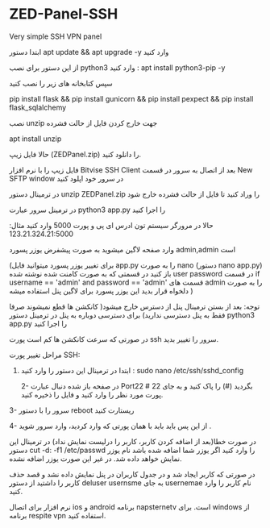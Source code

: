 # ZED-Panel-SSH
Very simple SSH VPN panel



ابتدا دستور apt update && apt upgrade -y وارد کنید 


از این دستور برای نصب python3 وارد کنید :      apt install python3-pip -y



سپس کتابخانه های زیر را نصب کنید 

pip install flask && pip install gunicorn && pip install pexpect && pip install flask_sqlalchemy


نصب unzip جهت خارج کردن فایل از حالت فشرده

apt install unzip








حالا فایل زیپ (ZEDPanel.zip) را دانلود کنید.

فایل زیپ را با نرم افزار Bitvise SSH Client  بعد از اتصال به سرور  در قسمت New SFTP window در سرور خود اپلود کنید

در ترمینال دستور unzip ZEDPanel.zip را وراد کنید تا فایل از حالت فشرده خارج شود
 
در ترمینل سرور عبارت python3 app.py  را اجرا کنید 

حالا در مرورگر سیستم تون ادرس ای پی و پورت 5000 وارد کنید مثال: 123.21.324.21:5000 

وارد صفحه لاگین میشوید به صورت پیشفرض یوزر پسورد admin,admin 
است 

(برای تغییر یوزر پسورد میتوانید فایل app.py را به صورت nano (دستور nano app.py) باز کنید در قسمتی که به صورت کامنت شده نوشته شده user password در قسمت if username == 'admin' and password == 'admin' قسمت های admin را به صورت دلخواه قرار بدید این یوزر پسورد برای لاگین پنل استفاده میشه )


توجه: بعد از بستن ترمینال پنل از دسترس خارج میشود( کانکشن ها قطع نمیشوند صرفا فقط به پنل دسترسی ندارید) برای دسترسی دوباره به پنل در ترمینل دستور python3 app.py  را اجرا کنید 

در صورتی که سرعت کانکشن ها کم است پورت ssh سرور را تغییر بدید.

مراحل تغییر پورت SSH: 

1. ابتدا در ترمینال این دستور را وارد کنید : sudo nano /etc/ssh/sshd_config
 
   2- در صفحه باز شده دنبال عبارت Port22 # بگردید (#) را پاک کنید و به جای 22 پورت مورد نظر را وارد کنید و فایل را ذخیره کنید.
  
  3- سرور را با دستور reboot ریستارت کنید
   
   4- از این پس باید باید با همان پورتی که وارد کردید، وارد سرور شوید .
  
در صورت خطا(بعد از اضافه کردن کاربر، کاربر را درلیست نمایش نداد) در ترمینال این دستور  cut -d: -f1 /etc/passwd را وارد کنید اگر یوزر شما اضافه شده باشد نام یوزر نمایش خواهد داده شد. در غیر این صورت یوزر اضافه نشده.

در صورتی که کاربر ایجاد شد و در جدول کاربران در پنل نمایش داده نشد و قصد حذف کاربر را داشتید از دستور
deluser usernsme  به جای usernemae  نام کاربر را وارد کنید.

 نرم افزار برای اتصال ios و android برنامه napsternetv است. 
 برای windows از برنامه respite vpn  استفاده کنید.
 
